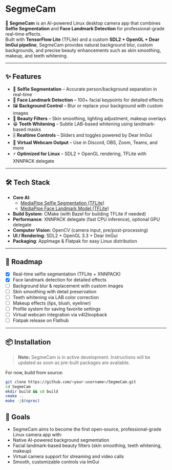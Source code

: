 # SegmeCam

🎥 **SegmeCam** is an AI-powered Linux desktop camera app that combines **Selfie Segmentation** and **Face Landmark Detection** for professional-grade real-time effects.  
Built with **TensorFlow Lite** (TFLite) and a custom **SDL2 + OpenGL + Dear ImGui pipeline**, SegmeCam provides natural background blur, custom backgrounds, and precise beauty enhancements such as skin smoothing, makeup, and teeth whitening.

---

## ✨ Features
- 🤖 **Selfie Segmentation** – Accurate person/background separation in real-time
- 📍 **Face Landmark Detection** – 100+ facial keypoints for detailed effects
- 🖼️ **Background Control** – Blur or replace your background with custom images
- 💄 **Beauty Filters** – Skin smoothing, lighting adjustment, makeup overlays
- 😁 **Teeth Whitening** – Subtle LAB-based whitening using landmark-based masks
- 🎚️ **Realtime Controls** – Sliders and toggles powered by Dear ImGui
- 🎥 **Virtual Webcam Output** – Use in Discord, OBS, Zoom, Teams, and more
- ⚡ **Optimized for Linux** – SDL2 + OpenGL rendering, TFLite with XNNPACK delegate

---

## 🛠️ Tech Stack
- **Core AI**:  
  - [MediaPipe Selfie Segmentation (TFLite)](https://developers.google.com/mediapipe)  
  - [MediaPipe Face Landmark Model (TFLite)](https://developers.google.com/mediapipe/solutions/vision/face_landmarker)
- **Build System**: CMake (with Bazel for building TFLite if needed)
- **Performance**: XNNPACK delegate (fast CPU inference), optional GPU delegate
- **Computer Vision**: OpenCV (camera input, pre/post-processing)
- **UI / Rendering**: SDL2 + OpenGL 3.3 + Dear ImGui
- **Packaging**: AppImage & Flatpak for easy Linux distribution

---

## 🚀 Roadmap
- [x] Real-time selfie segmentation (TFLite + XNNPACK)
- [x] Face landmark detection for detailed effects
- [ ] Background blur & replacement with custom images
- [ ] Skin smoothing with detail preservation
- [ ] Teeth whitening via LAB color correction
- [ ] Makeup effects (lips, blush, eyeliner)
- [ ] Profile system for saving favorite settings
- [ ] Virtual webcam integration via v4l2loopback
- [ ] Flatpak release on Flathub

---

## 📦 Installation
> **Note:** SegmeCam is in active development. Instructions will be updated as soon as pre-built packages are available.

For now, build from source:

```bash
git clone https://github.com/<your-username>/SegmeCam.git
cd SegmeCam
mkdir build && cd build
cmake ..
make -j$(nproc)
```

## 🎯 Goals

- SegmeCam aims to become the first open-source, professional-grade Linux camera app with:
- Native AI-powered background segmentation
- Facial landmark-based beauty filters (skin smoothing, teeth whitening, makeup)
- Virtual camera support for streaming and video calls
- Smooth, customizable controls via ImGui
